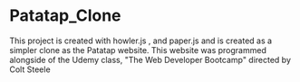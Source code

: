 # Patatap_Clone
This project is created with howler.js , and paper.js and is created as a simpler clone as the Patatap website. This website was programmed alongside of the Udemy class, "The Web Developer Bootcamp" directed by Colt Steele
